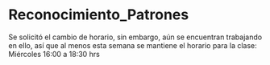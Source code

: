 # Reconocimiento_Patrones

Se solicitó el cambio de horario, sin embargo, aún se encuentran trabajando en ello, así que al menos esta semana se mantiene el horario para la clase:
Miércoles 16:00 a 18:30 hrs
